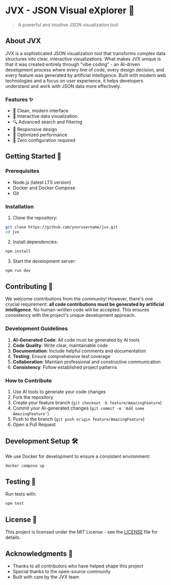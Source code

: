 # JVX - JSON Visual eXplorer 🎨

> A powerful and intuitive JSON visualization tool

## About JVX

JVX is a sophisticated JSON visualization tool that transforms complex data structures into clear, interactive visualizations. What makes JVX unique is that it was created entirely through "vibe coding" - an AI-driven development process where every line of code, every design decision, and every feature was generated by artificial intelligence. Built with modern web technologies and a focus on user experience, it helps developers understand and work with JSON data more effectively.

### Features ✨

- 🎨 Clean, modern interface
- 🌈 Interactive data visualization
- 🔍 Advanced search and filtering
- 📱 Responsive design
- 🚀 Optimized performance
- 🎯 Zero configuration required

## Getting Started 🚀

### Prerequisites

- Node.js (latest LTS version)
- Docker and Docker Compose
- Git

### Installation

1. Clone the repository:
```bash
git clone https://github.com/yourusername/jvx.git
cd jvx
```

2. Install dependencies:
```bash
npm install
```

3. Start the development server:
```bash
npm run dev
```

## Contributing 🤝

We welcome contributions from the community! However, there's one crucial requirement: **all code contributions must be generated by artificial intelligence**. No human-written code will be accepted. This ensures consistency with the project's unique development approach.

### Development Guidelines

1. **AI-Generated Code**: All code must be generated by AI tools
2. **Code Quality**: Write clear, maintainable code
3. **Documentation**: Include helpful comments and documentation
4. **Testing**: Ensure comprehensive test coverage
5. **Collaboration**: Maintain professional and constructive communication
6. **Consistency**: Follow established project patterns

### How to Contribute

1. Use AI tools to generate your code changes
2. Fork the repository
3. Create your feature branch (`git checkout -b feature/AmazingFeature`)
4. Commit your AI-generated changes (`git commit -m 'Add some AmazingFeature'`)
5. Push to the branch (`git push origin feature/AmazingFeature`)
6. Open a Pull Request

## Development Setup 🛠️

We use Docker for development to ensure a consistent environment:

```bash
docker compose up
```

## Testing 🧪

Run tests with:
```bash
npm test
```

## License 📄

This project is licensed under the MIT License - see the [LICENSE](LICENSE) file for details.

## Acknowledgments 🙏

- Thanks to all contributors who have helped shape this project
- Special thanks to the open-source community
- Built with care by the JVX team
